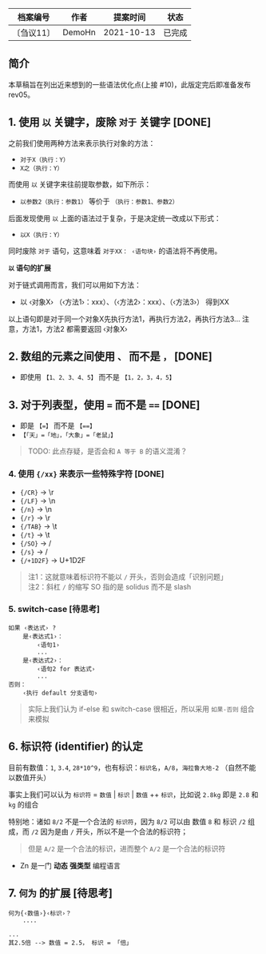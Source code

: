| 档案编号| 作者| 提案时间 | 状态 |
|:----:|:----:|:----:|:----:|
|〔刍议11〕| DemoHn | 2021-10-13 | 已完成 |

## 简介

本草稿旨在列出近来想到的一些语法优化点(上接 #10)，此版定完后即准备发布 rev05。

## 1. 使用 `以` 关键字，废除 `对于` 关键字 [DONE]

之前我们使用两种方法来表示执行对象的方法：

  - `对于X（执行：Y）`
  - `X之（执行：Y）`

而使用 `以` 关键字来往前提取参数，如下所示：

  - `以参数2（执行：参数1）` 等价于 `（执行：参数1、参数2）`

后面发现使用 `以` 上面的语法过于复杂，于是决定统一改成以下形式：

  - `以X（执行：Y）`
    
同时废除 `对于` 语句，这意味着 `对于XX： ‹语句块›` 的语法将不再使用。

**`以` 语句的扩展**

对于链式调用而言，我们可以用如下方法：

  - 以 ‹对象X› （‹方法1›：xxx）、（‹方法2›：xxx）、（‹方法3›） 得到XX

  以上语句即是对于同一个对象X先执行方法1，再执行方法2，再执行方法3... 注意，方法1，方法2 都需要返回 ‹对象X›

## 2. 数组的元素之间使用 `、` 而不是 `，` [DONE]

- 即使用 `【1、2、3、4、5】` 而不是 `【1，2，3，4，5】`

## 3. 对于列表型，使用 `=` 而不是 `==` [DONE]

- 即是 `【=】` 而不是 `【==】`
- `【「天」=「地」，「大象」=「老鼠」】`

> TODO: 此点存疑，是否会和 `A 等于 B` 的语义混淆？

### 4. 使用 `{/xx}` 来表示一些特殊字符 [DONE]

- `{/CR}` -> \r
- `{/LF}` -> \n
- `{/n}` -> \n
- `{/r}` -> \r
- `{/TAB}` -> \t
- `{/t}` -> \t
- `{/SO}` -> /
- `{/s}` -> /
- `{/+1D2F}` -> U+1D2F

> 注1：这就意味着标识符不能以 `/` 开头，否则会造成「识别问题」  
> 注2：斜杠 `/` 的缩写 SO 指的是 solidus 而不是 slash

### 5. switch-case [待思考]

```
如果 ‹表达式› ? 
    是‹表达式1›：
        ‹语句1›
        ...
    是‹表达式2›：
        ‹语句2 for 表达式›
        ...
否则：
    ‹执行 default 分支语句›
```

> 实际上我们认为 if-else 和 switch-case 很相近，所以采用 `如果-否则` 组合来模拟

## 6. 标识符 (identifier) 的认定

目前有数值：`1`, `3.4`, `28*10^9`，也有标识：`标识名`，`A/8`，`海拉鲁大地-2` （自然不能以数值开头）

事实上我们可以认为 `标识符` = `数值` | `标识` | `数值` ++ `标识`，比如说 `2.8kg` 即是 `2.8` 和 `kg` 的组合

特别地：诸如 `8/2` 不是一个合法的 `标识符`，因为 `8/2` 可以由 数值 `8` 和 标识 `/2` 组成，而 `/2` 因为是由 `/` 开头，所以不是一个合法的标识符；
  > 但是 `A/2` 是一个合法的标识，进而整个 `A/2` 是一个合法的标识符

- Zn 是一门 **动态** **强类型** 编程语言

## 7. `何为` 的扩展 [待思考]

```zn
何为{‹数值›}‹标识›？
    ....

...
其2.5倍 --> 数值 = 2.5， 标识 = 「倍」
```
